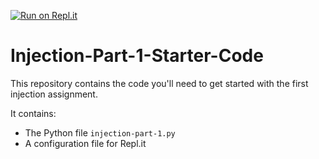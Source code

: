 [![Run on Repl.it](https://repl.it/badge/github/CPSC-348-01-Fall-2020-Org/Injection-Part-1-Starter-Code)](https://repl.it/github/CPSC-348-01-Fall-2020-Org/Injection-Part-1-Starter-Code)

# Injection-Part-1-Starter-Code

This repository contains the code you'll need to get started with the first injection assignment.

It contains:
 - The Python file `injection-part-1.py`
 - A configuration file for Repl.it
